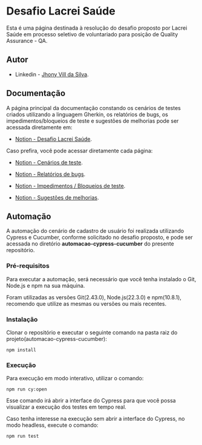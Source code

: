 # Desafio Lacrei Saúde

Esta é uma página destinada à resolução do desafio proposto por Lacrei Saúde em processo seletivo de voluntariado para posição de Quality Assurance - QA.

## Autor

- Linkedin - [Jhony Vill da Silva](https://www.linkedin.com/in/jhonyvill/).

## Documentação

A página principal da documentação constando os cenários de testes criados utilizando a linguagem Gherkin, os relatórios de bugs, os impedimentos/bloqueios de teste e sugestões de melhorias pode ser acessada diretamente em:

- [Notion - Desafio Lacrei Saúde](https://www.notion.so/Desafio-Lacrei-Sa-de-Jhony-23e1b272b0ed8078bc15f93f1bcade46).

Caso prefira, você pode acessar diretamente cada página:

- [Notion - Cenários de teste](https://www.notion.so/Cen-rios-23e1b272b0ed809e9c40ed5473524f8d?source=copy_link).

- [Notion - Relatórios de bugs](https://www.notion.so/Relat-rios-de-bugs-2451b272b0ed80258d91e47c8d9d0726?source=copy_link).

- [Notion - Impedimentos / Bloqueios de teste](https://www.notion.so/Impedimentos-Bloqueios-de-teste-2461b272b0ed8008a9fdcf6673debcc6?source=copy_link).

- [Notion - Sugestões de melhorias](https://www.notion.so/Sugest-es-de-melhorias-23e1b272b0ed805e9a8ccdbb1616f079?source=copy_link).

## Automação

A automação do cenário de cadastro de usuário foi realizada utilizando Cypress e Cucumber, conforme solicitado no desafio proposto, e pode ser acessada no diretório **automacao-cypress-cucumber** do presente repositório.

### Pré-requisitos

Para executar a automação, será necessário que você tenha instalado o Git, Node.js e npm na sua máquina.

Foram utilizadas as versões Git(2.43.0), Node.js(22.3.0) e npm(10.8.1), recomendo que utilize as mesmas ou versões ou mais recentes.

### Instalação

Clonar o repositório e executar o seguinte comando na pasta raiz do projeto(automacao-cypress-cucumber):

```
npm install
```

### Execução

Para execução em modo interativo, utilizar o comando:

```
npm run cy:open
```

Esse comando irá abrir a interface do Cypress para que você possa visualizar a execução dos testes em tempo real.

Caso tenha interesse na execução sem abrir a interface do Cypress, no modo headless, execute o comando:

```
npm run test
```

